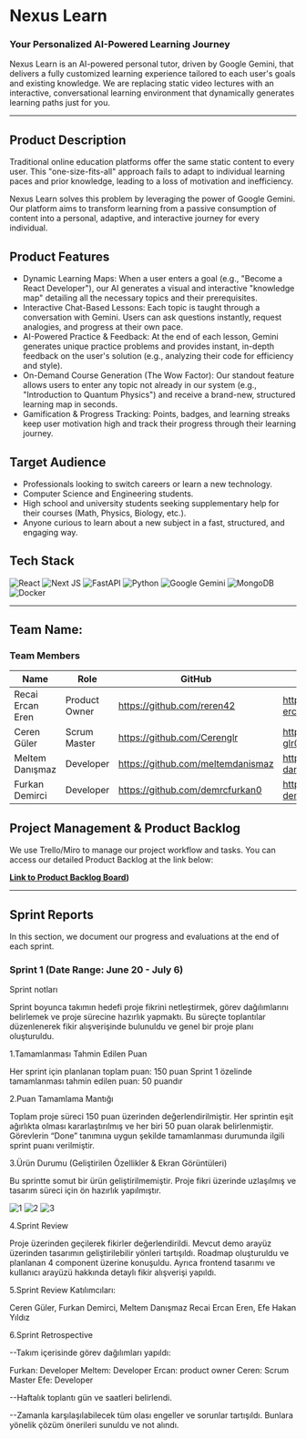 # Nexus Learn 

### Your Personalized AI-Powered Learning Journey

Nexus Learn is an AI-powered personal tutor, driven by Google Gemini, that delivers a fully customized learning experience tailored to each user's goals and existing knowledge. We are replacing static video lectures with an interactive, conversational learning environment that dynamically generates learning paths just for you.

---

## Product Description

Traditional online education platforms offer the same static content to every user. This "one-size-fits-all" approach fails to adapt to individual learning paces and prior knowledge, leading to a loss of motivation and inefficiency.

Nexus Learn solves this problem by leveraging the power of Google Gemini. Our platform aims to transform learning from a passive consumption of content into a personal, adaptive, and interactive journey for every individual.

## Product Features

-    Dynamic Learning Maps: When a user enters a goal (e.g., "Become a React Developer"), our AI generates a visual and interactive "knowledge map" detailing all the necessary topics and their prerequisites.
-    Interactive Chat-Based Lessons: Each topic is taught through a conversation with Gemini. Users can ask questions instantly, request analogies, and progress at their own pace.
-    AI-Powered Practice & Feedback: At the end of each lesson, Gemini generates unique practice problems and provides instant, in-depth feedback on the user's solution (e.g., analyzing their code for efficiency and style).
-    On-Demand Course Generation (The Wow Factor): Our standout feature allows users to enter any topic not already in our system (e.g., "Introduction to Quantum Physics") and receive a brand-new, structured learning map in seconds.
-    Gamification & Progress Tracking: Points, badges, and learning streaks keep user motivation high and track their progress through their learning journey.

## Target Audience

-   Professionals looking to switch careers or learn a new technology.
-   Computer Science and Engineering students.
-   High school and university students seeking supplementary help for their courses (Math, Physics, Biology, etc.).
-   Anyone curious to learn about a new subject in a fast, structured, and engaging way.

## Tech Stack

![React](https://img.shields.io/badge/react-%2320232a.svg?style=for-the-badge&logo=react&logoColor=%2361DAFB)
![Next JS](https://img.shields.io/badge/Next-black?style=for-the-badge&logo=next.js&logoColor=white)
![FastAPI](https://img.shields.io/badge/FastAPI-005571?style=for-the-badge&logo=fastapi)
![Python](https://img.shields.io/badge/python-3670A0?style=for-the-badge&logo=python&logoColor=ffdd54)
![Google Gemini](https://img.shields.io/badge/Google%20Gemini-8E75B2?style=for-the-badge&logo=google-gemini&logoColor=white)
![MongoDB](https://img.shields.io/badge/MongoDB-4EA94B?style=for-the-badge&logo=mongodb&logoColor=white)
![Docker](https://img.shields.io/badge/docker-%230db7ed.svg?style=for-the-badge&logo=docker&logoColor=white)

---

## Team Name: <!-- Enter your team name here, e.g., "AI Pioneers" -->

### Team Members

| Name                 | Role            | GitHub                                     | LinkedIn                                       |
| -------------------- | --------------- | ------------------------------------------ | ---------------------------------------------- |
| Recai Ercan Eren     | Product Owner   |  https://github.com/reren42                | https://www.linkedin.com/in/r-ercan-eren/      |
| Ceren Güler          | Scrum Master    |  https://github.com/Cerenglr               | http://www.linkedin.com/in/ceren-glr00         |
| Meltem Danışmaz      | Developer       |  https://github.com/meltemdanismaz         | https://www.linkedin.com/in/meltem-danismaz/   |
| Furkan Demirci       | Developer       |  https://github.com/demrcfurkan0           | https://www.linkedin.com/in/furkan-demirci-x/  |

## Project Management & Product Backlog

We use Trello/Miro to manage our project workflow and tasks. You can access our detailed Product Backlog at the link below:

**[Link to Product Backlog Board](https://miro.com/welcomeonboard/cnplZUFjVFYwN0w5dTF1NWwvZng1aUVXRCt4UDVPY05xRWN5ZkFwUkVIbDNoY24ybzJaSW50MlpDdjk2ZHZwbnJXS0tXV3VMTVdBanNNRlNKVlZmOUdvd1FKRzg3SFJUS1Z6bk4rVklNVmZWVzloeDJWYlNKVmxZdW1uckZzY0l3VHhHVHd5UWtSM1BidUtUYmxycDRnPT0hdjE=?share_link_id=936424257854))**

---

## Sprint Reports

In this section, we document our progress and evaluations at the end of each sprint.

### Sprint 1 (Date Range: June 20 - July 6)
Sprint notları

Sprint boyunca takımın hedefi proje fikrini netleştirmek, görev dağılımlarını belirlemek ve proje sürecine hazırlık yapmaktı. Bu süreçte toplantılar düzenlenerek fikir alışverişinde bulunuldu ve genel bir proje planı oluşturuldu.

1.Tamamlanması Tahmin Edilen Puan

Her sprint için planlanan toplam puan: 150 puan 
Sprint 1 özelinde tamamlanması tahmin edilen puan: 50 puandır

2.Puan Tamamlama Mantığı

Toplam proje süreci 150 puan üzerinden değerlendirilmiştir. Her sprintin eşit ağırlıkta olması kararlaştırılmış ve her biri 50 puan olarak belirlenmiştir.
Görevlerin “Done” tanımına uygun şekilde tamamlanması durumunda ilgili sprint puanı verilmiştir.

3.Ürün Durumu (Geliştirilen Özellikler & Ekran Görüntüleri)

Bu sprintte somut bir ürün geliştirilmemiştir. Proje fikri üzerinde uzlaşılmış ve tasarım süreci için ön hazırlık yapılmıştır.

![1](https://github.com/user-attachments/assets/31570a94-1b38-45d0-b525-477720c3c6e2)
![2](https://github.com/user-attachments/assets/2a9e53e6-e168-48e1-9f98-4e1547db7f6e)
![3](https://github.com/user-attachments/assets/3505368d-94cb-4df7-88ee-3fe541a54b78)

4.Sprint Review

Proje üzerinden geçilerek fikirler değerlendirildi. Mevcut demo arayüz üzerinden tasarımın geliştirilebilir yönleri tartışıldı. Roadmap oluşturuldu ve planlanan 4 component üzerine konuşuldu. Ayrıca frontend tasarımı ve kullanıcı arayüzü hakkında detaylı fikir alışverişi yapıldı.

5.Sprint Review Katılımcıları:

Ceren Güler, Furkan Demirci, Meltem Danışmaz
Recai Ercan Eren, Efe Hakan Yıldız

6.Sprint Retrospective

--Takım içerisinde görev dağılımları yapıldı:

Furkan: Developer
Meltem: Developer
Ercan: product owner
Ceren: Scrum Master
Efe: Developer

--Haftalık toplantı gün ve saatleri belirlendi.

--Zamanla karşılaşılabilecek tüm olası engeller ve sorunlar tartışıldı. Bunlara yönelik çözüm önerileri sunuldu ve not alındı.

